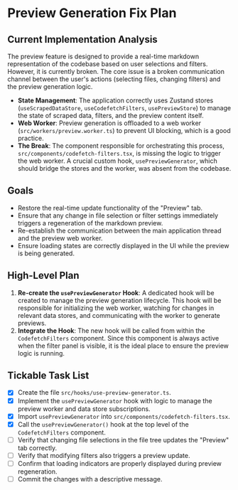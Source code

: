 # Preview Generation Fix Plan

## Current Implementation Analysis
The preview feature is designed to provide a real-time markdown representation of the codebase based on user selections and filters. However, it is currently broken. The core issue is a broken communication channel between the user's actions (selecting files, changing filters) and the preview generation logic.

-   **State Management**: The application correctly uses Zustand stores (`useScrapedDataStore`, `useCodefetchFilters`, `usePreviewStore`) to manage the state of scraped data, filters, and the preview content itself.
-   **Web Worker**: Preview generation is offloaded to a web worker (`src/workers/preview.worker.ts`) to prevent UI blocking, which is a good practice.
-   **The Break**: The component responsible for orchestrating this process, `src/components/codefetch-filters.tsx`, is missing the logic to trigger the web worker. A crucial custom hook, `usePreviewGenerator`, which should bridge the stores and the worker, was absent from the codebase.

## Goals
-   Restore the real-time update functionality of the "Preview" tab.
-   Ensure that any change in file selection or filter settings immediately triggers a regeneration of the markdown preview.
-   Re-establish the communication between the main application thread and the preview web worker.
-   Ensure loading states are correctly displayed in the UI while the preview is being generated.

## High-Level Plan
1.  **Re-create the `usePreviewGenerator` Hook**: A dedicated hook will be created to manage the preview generation lifecycle. This hook will be responsible for initializing the web worker, watching for changes in relevant data stores, and communicating with the worker to generate previews.
2.  **Integrate the Hook**: The new hook will be called from within the `CodefetchFilters` component. Since this component is always active when the filter panel is visible, it is the ideal place to ensure the preview logic is running.

## Tickable Task List
-   [x] Create the file `src/hooks/use-preview-generator.ts`.
-   [x] Implement the `usePreviewGenerator` hook with logic to manage the preview worker and data store subscriptions.
-   [x] Import `usePreviewGenerator` into `src/components/codefetch-filters.tsx`.
-   [x] Call the `usePreviewGenerator()` hook at the top level of the `CodefetchFilters` component.
-   [ ] Verify that changing file selections in the file tree updates the "Preview" tab correctly.
-   [ ] Verify that modifying filters also triggers a preview update.
-   [ ] Confirm that loading indicators are properly displayed during preview regeneration.
-   [ ] Commit the changes with a descriptive message. 